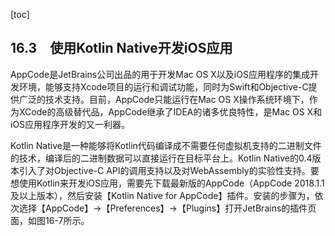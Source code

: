 [toc]

## 16.3　使用Kotlin Native开发iOS应用

AppCode是JetBrains公司出品的用于开发Mac OS X以及iOS应用程序的集成开发环境，能够支持Xcode项目的运行和调试功能，同时为Swift和Objective-C提供广泛的技术支持。目前，AppCode只能运行在Mac OS X操作系统环境下，作为XCode的高级替代品，AppCode继承了IDEA的诸多优良特性，是Mac OS X和iOS应用程序开发的又一利器。

Kotlin Native是一种能够将Kotlin代码编译成不需要任何虚拟机支持的二进制文件的技术，编译后的二进制数据可以直接运行在目标平台上。Kotlin Native的0.4版本引入了对Objective-C API的调用支持以及对WebAssembly的实验性支持。要想使用Kotlin来开发iOS应用，需要先下载最新版的AppCode（AppCode 2018.1.1及以上版本），然后安装【Kotlin Native for AppCode】插件。安装的步骤为，依次选择【AppCode】→【Preferences】→【Plugins】打开JetBrains的插件页面，如图16-7所示。

